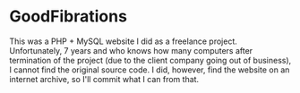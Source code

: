 # GoodFibrations
This was a PHP + MySQL website I did as a freelance project.  Unfortunately, 7 years and who knows how many computers after termination of the project (due to the client company going out of business), I cannot find the original source code.  I did, however, find the website on an internet archive, so I'll commit what I can from that.
